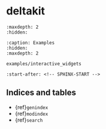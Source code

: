 # deltakit

```{toctree}
:maxdepth: 2
:hidden:

```

```{toctree}
:caption: Examples
:hidden:
:maxdepth: 2

examples/interactive_widgets
```

```{include} ../README.md
:start-after: <!-- SPHINX-START -->
```

## Indices and tables

- {ref}`genindex`
- {ref}`modindex`
- {ref}`search`
